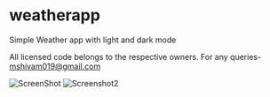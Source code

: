 # weatherapp

Simple Weather app with light and dark mode

All licensed code belongs to the respective owners. For any queries- mshivam019@gmail.com

![ScreenShot](https://github.com/mshivam019/weather-app/blob/main/Screenshot_20220129-221725.jpg?raw=true) ![Screenshot2](https://github.com/mshivam019/weather-app/blob/main/Screenshot_20220129-221713.jpg?raw=true)

